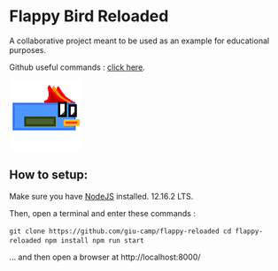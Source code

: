 # Flappy Bird Reloaded
A collaborative project meant to be used as an example for educational purposes.

Github useful commands : [click here](/docs/gitcommands.md).

![Bird](/assets/bird.png "Project Bird")


## How to setup:
Make sure you have [NodeJS](/https://nodejs.org/en/) installed. 12.16.2 LTS.

Then, open a terminal and enter these commands :

`
git clone https://github.com/giu-camp/flappy-reloaded
cd flappy-reloaded
npm install
npm run start
`

... and then open a browser at http://localhost:8000/